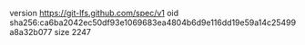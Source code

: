 version https://git-lfs.github.com/spec/v1
oid sha256:ca6ba2042ec50df93e1069683ea4804b6d9e116dd19e59a14c25499a8a32b077
size 2247
